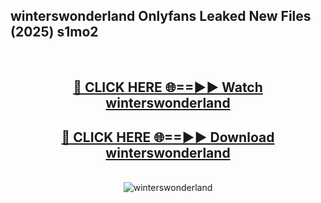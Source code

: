 <h2>winterswonderland Onlyfans Leaked New Files (2025) s1mo2</h2>
<br>
<div align="center">
<h2><a href="https://mediafiles.top/winterswonderland&ref=git" rel="nofollow">🔴 CLICK HERE 🌐==►► Watch winterswonderland</a></h2>
<h2><a href="https://mediafiles.top/winterswonderland&ref=git" rel="nofollow">🔴 CLICK HERE 🌐==►► Download winterswonderland</a></h2>
<br>
<a href="https://mediafiles.top/winterswonderland&ref=git" rel="nofollow" data-target="animated-image.originalLink"><img src="https://i.ibb.co.com/xMMVF88/686577567.gif" alt="winterswonderland" style="max-width: 100%; display: inline-block;" data-target="animated-image.originalImage"></a>
</div>
<br>
<br>